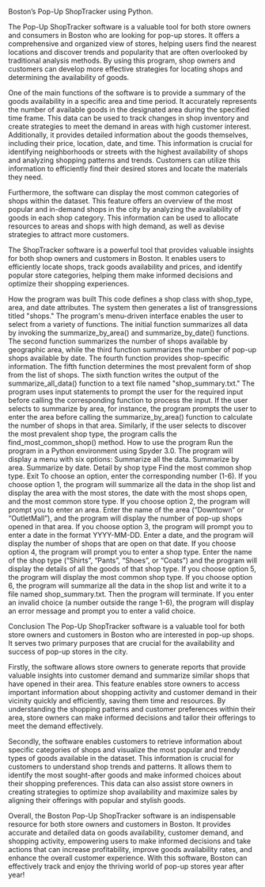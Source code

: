 Boston’s Pop-Up ShopTracker using Python.
 
The Pop-Up ShopTracker software is a valuable tool for both store owners and consumers in Boston who are looking for pop-up stores. It offers a comprehensive and organized view of stores, helping users find the nearest locations and discover trends and popularity that are often overlooked by traditional analysis methods. By using this program, shop owners and customers can develop more effective strategies for locating shops and determining the availability of goods.

One of the main functions of the software is to provide a summary of the goods availability in a specific area and time period. It accurately represents the number of available goods in the designated area during the specified time frame. This data can be used to track changes in shop inventory and create strategies to meet the demand in areas with high customer interest. Additionally, it provides detailed information about the goods themselves, including their price, location, date, and time. This information is crucial for identifying neighborhoods or streets with the highest availability of shops and analyzing shopping patterns and trends. Customers can utilize this information to efficiently find their desired stores and locate the materials they need.

Furthermore, the software can display the most common categories of shops within the dataset. This feature offers an overview of the most popular and in-demand shops in the city by analyzing the availability of goods in each shop category. This information can be used to allocate resources to areas and shops with high demand, as well as devise strategies to attract more customers.

The ShopTracker software is a powerful tool that provides valuable insights for both shop owners and customers in Boston. It enables users to efficiently locate shops, track goods availability and prices, and identify popular store categories, helping them make informed decisions and optimize their shopping experiences.
 
How the program was built
This code defines a shop class with shop_type, area, and date attributes. The system then generates a list of transgressions titled "shops." The program's menu-driven interface enables the user to select from a variety of functions. The initial function summarizes all data by invoking the summarize_by_area() and summarize_by_date() functions. The second function summarizes the number of shops available by geographic area, while the third function summarizes the number of pop-up shops available by date. The fourth function provides shop-specific information. The fifth function determines the most prevalent form of shop from the list of shops. The sixth function writes the output of the summarize_all_data() function to a text file named "shop_summary.txt."
The program uses input statements to prompt the user for the required input before calling the corresponding function to process the input. If the user selects to summarize by area, for instance, the program prompts the user to enter the area before calling the summarize_by_area() function to calculate the number of shops in that area. Similarly, if the user selects to discover the most prevalent shop type, the program calls the find_most_common_shop() method.
How to use the program
Run the program in a Python environment using Spyder 3.0.
The program will display a menu with six options:
Summarize all the data.
Summarize by area.
Summarize by date.
Detail by shop type
Find the most common shop type.
Exit
To choose an option, enter the corresponding number (1-6).
If you choose option 1, the program will summarize all the data in the shop list and display the area with the most stores, the date with the most shops open, and the most common store type.
If you choose option 2, the program will prompt you to enter an area. Enter the name of the area (“Downtown” or “OutletMall”), and the program will display the number of pop-up shops opened in that area.
If you choose option 3, the program will prompt you to enter a date in the format YYYY-MM-DD. Enter a date, and the program will display the number of shops that are open on that date.
If you choose option 4, the program will prompt you to enter a shop type. Enter the name of the shop type (“Shirts”, “Pants”, “Shoes”, or “Coats”) and the program will display the details of all the goods of that shop type.
If you choose option 5, the program will display the most common shop type.
If you choose option 6, the program will summarize all the data in the shop list and write it to a file named shop_summary.txt. Then the program will terminate.
If you enter an invalid choice (a number outside the range 1-6), the program will display an error message and prompt you to enter a valid choice.

 
Conclusion
The Pop-Up ShopTracker software is a valuable tool for both store owners and customers in Boston who are interested in pop-up shops. It serves two primary purposes that are crucial for the availability and success of pop-up stores in the city.

Firstly, the software allows store owners to generate reports that provide valuable insights into customer demand and summarize similar shops that have opened in their area. This feature enables store owners to access important information about shopping activity and customer demand in their vicinity quickly and efficiently, saving them time and resources. By understanding the shopping patterns and customer preferences within their area, store owners can make informed decisions and tailor their offerings to meet the demand effectively.

Secondly, the software enables customers to retrieve information about specific categories of shops and visualize the most popular and trendy types of goods available in the dataset. This information is crucial for customers to understand shop trends and patterns. It allows them to identify the most sought-after goods and make informed choices about their shopping preferences. This data can also assist store owners in creating strategies to optimize shop availability and maximize sales by aligning their offerings with popular and stylish goods.

Overall, the Boston Pop-Up ShopTracker software is an indispensable resource for both store owners and customers in Boston. It provides accurate and detailed data on goods availability, customer demand, and shopping activity, empowering users to make informed decisions and take actions that can increase profitability, improve goods availability rates, and enhance the overall customer experience. With this software, Boston can effectively track and enjoy the thriving world of pop-up stores year after year!

